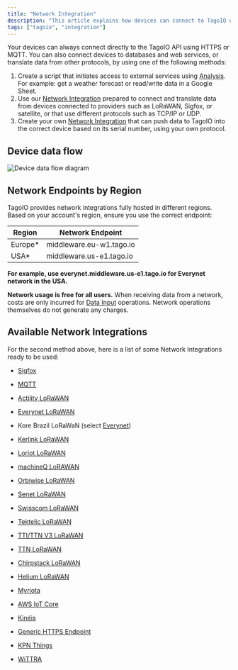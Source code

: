 ```yaml
---
title: "Network Integration"
description: "This article explains how devices can connect to TagoIO using HTTPS/MQTT or other network integrations, and introduces options for creating scripts, using prepared network integrations, or building a custom integration. It also begins details on selecting the correct network endpoint by region."
tags: ["tagoio", "integration"]
---
```

Your devices can always connect directly to the TagoIO API using HTTPS or MQTT. You can also connect devices to databases and web services, or translate data from other protocols, by using one of the following methods:

1. Create a script that initiates access to external services using [Analysis](/docs/tagoio/analysis/). For example: get a weather forecast or read/write data in a Google Sheet.
2. Use our [Network Integration](/docs/tagoio/integrations/) prepared to connect and translate data from devices connected to providers such as LoRaWAN, Sigfox, or satellite, or that use different protocols such as TCP/IP or UDP.
3. Create your own [Network Integration](/docs/tagoio/integrations/) that can push data to TagoIO into the correct device based on its serial number, using your own protocol.

## Device data flow

![Device data flow diagram](/docs_imagem/tagoio/connector-overview-2.png)


## Network Endpoints by Region

TagoIO provides network integrations fully hosted in different regions. Based on your account's region, ensure you use the correct endpoint:

| Region | Network Endpoint |
|--------|------------------|
| Europe* | middleware.eu-w1.tago.io |
| USA* | middleware.us-e1.tago.io |

**For example, use everynet.middleware.us-e1.tago.io for Everynet network in the USA.**

**Network usage is free for all users.** When receiving data from a network, costs are only incurred for [Data Input](/docs/tagoio/profiles/services/data-input-service) operations. Network operations themselves do not generate any charges.

## Available Network Integrations

For the second method above, here is a list of some Network Integrations ready to be used:

- [Sigfox](/docs/tagoio/integrations/networks/sigfox)
- [MQTT](/docs/tagoio/integrations/networks/mqtt/)
- [Actility LoRaWAN](https://community.tago.io/t/how-to-integrate-tagoio-with-actility-ns/611)
- [Everynet LoRaWAN](/docs/tagoio/integrations/networks/everynet-lorawan)
- Kore Brazil LoRaWaN (select [Everynet](/docs/tagoio/integrations/networks/everynet-lorawan))
- [Kerlink LoRaWAN](https://community.tago.io/t/how-to-integrate-tagoio-with-kerlink-lorawan/668)
- [Loriot LoRaWAN](/docs/tagoio/integrations/networks/loriot-lorawan)
- [machineQ LoRAWAN](/docs/tagoio/integrations/networks/machineq-lorawan)
- [Orbiwise LoRaWAN](/docs/tagoio/integrations/networks/orbiwise-lorawan)
- [Senet LoRaWAN](/docs/tagoio/integrations/networks/senet-network)
- [Swisscom LoRaWAN](https://community.tago.io/t/how-to-integrate-tagoio-with-swisscom-lorawan-ns/1016)
- [Tektelic LoRaWAN](https://community.tago.io/t/how-to-integrate-tektelic-network-server-with-tagoio/847)
- [TTI/TTN V3 LoRaWAN](https://community.tago.io/t/how-to-integrate-tagoio-with-ttn-v3/1026)
- [TTN LoRaWAN](/docs/tagoio/integrations/networks/the-things-network-lorawan)
- [Chirpstack LoRaWAN](https://community.tago.io/t/how-to-integrate-tagoio-with-chirpstack-lorawan/1017)
- [Helium LoRaWAN](https://community.tago.io/t/how-to-integrate-tagoio-with-helium/992)

- [Myriota](https://community.tago.io/t/how-to-integrate-tagoio-with-myriota-satellite-connectivity/451)
- [AWS IoT Core](https://community.tago.io/t/how-to-integrate-tagoio-with-aws-iot-core/669)
- [Kinéis](https://community.tago.io/t/how-to-integrate-tagoio-with-kineis/1491)
- [Generic HTTPS Endpoint](https://community.tago.io/t/how-to-integrate-tagoio-with-a-generic-https-endpoint/486)
- [KPN Things](https://community.tago.io/t/how-to-integrate-with-kpn-things-network/1571)
- [WiTTRA](https://community.tago.io/t/how-to-integrate-with-wittra/1593)